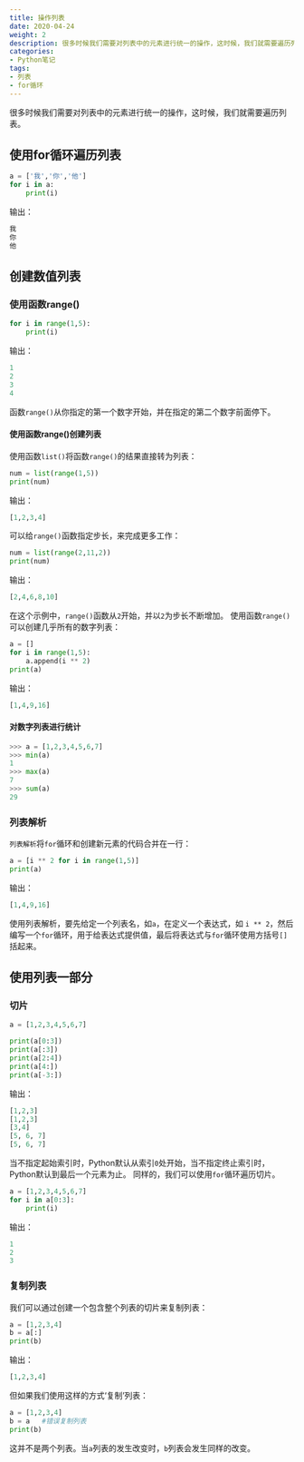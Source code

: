 ```yaml
---
title: 操作列表
date: 2020-04-24
weight: 2
description: 很多时候我们需要对列表中的元素进行统一的操作，这时候，我们就需要遍历列表。
categories:
- Python笔记
tags:
- 列表
- for循环
---
```

很多时候我们需要对列表中的元素进行统一的操作，这时候，我们就需要遍历列表。
## 使用for循环遍历列表

```python
a = ['我','你','他']
for i in a:
    print(i)
```
输出：
```python
我
你
他
```
## 创建数值列表
### 使用函数range()
```python
for i in range(1,5):
    print(i)
```
输出：
```python
1
2
3
4
```
函数`range()`从你指定的第一个数字开始，并在指定的第二个数字前面停下。
#### 使用函数range()创建列表
使用函数`list()`将函数`range()`的结果直接转为列表：
```python
num = list(range(1,5))
print(num)
```
输出：
```python
[1,2,3,4]
```
可以给`range()`函数指定步长，来完成更多工作：
```python
num = list(range(2,11,2))
print(num)
```
输出：
```python
[2,4,6,8,10]
```
在这个示例中，`range()`函数从`2`开始，并以`2`为步长不断增加。
使用函数`range()`可以创建几乎所有的数字列表：
```python
a = []
for i in range(1,5):
    a.append(i ** 2)
print(a)
```
输出：
```python
[1,4,9,16]
```
#### 对数字列表进行统计
```python
>>> a = [1,2,3,4,5,6,7]
>>> min(a)
1
>>> max(a)
7
>>> sum(a)
29
```
### 列表解析
`列表解析`将`for`循环和创建新元素的代码合并在一行：
```python
a = [i ** 2 for i in range(1,5)]
print(a)
```
输出：
```python
[1,4,9,16]
```
使用列表解析，要先给定一个列表名，如`a`，在定义一个表达式，如 `i ** 2`，然后编写一个`for`循环，用于给表达式提供值，最后将表达式与`for`循环使用方括号`[]`括起来。

## 使用列表一部分
### 切片
```python
a = [1,2,3,4,5,6,7]

print(a[0:3])
print(a[:3])
print(a[2:4])
print(a[4:])
print(a[-3:])
```
输出：
```python
[1,2,3]
[1,2,3]
[3,4]
[5, 6, 7]
[5, 6, 7]
```
当不指定起始索引时，Python默认从索引`0`处开始，当不指定终止索引时，Python默认到最后一个元素为止。
同样的，我们可以使用`for`循环遍历切片。
```python
a = [1,2,3,4,5,6,7]
for i in a[0:3]:
    print(i)
```
输出：
```python
1
2
3
```
### 复制列表
我们可以通过创建一个包含整个列表的切片来复制列表：
```python
a = [1,2,3,4]
b = a[:]
print(b)
```
输出：
```python
[1,2,3,4]
```
但如果我们使用这样的方式‘复制’列表：
```python
a = [1,2,3,4]
b = a   #错误复制列表
print(b)
```
这并不是两个列表。当`a`列表的发生改变时，`b`列表会发生同样的改变。


